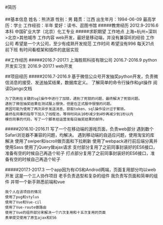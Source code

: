 #简历
####

##基本信息
    姓名：熊济源  性别：男  籍贯：江西  出生年月：1994-06-09  最高学历：学士  工作经验：半年 爱好：读书、逛图书馆
#####教育经历
    2012.9-2016.6 本科 中国矿业大学（北京）化工专业
#####求职期望
    工作地点 上海=杭州=深圳>北京>其他城市
    工作内容 web开发，最好是移动端，并没有兼容IE的经验
    工作公司 希望是一个大公司，至少有成熟开发规范
    工作时间 希望没有996 每天21点前下班 有时间看框架和插件的底层实现

##工作经历
#####2016.7-2017.1 上海胜熙科技有限公司
    2016.7-2016.9 python开发实习生
    2016.9-2017.1 web开发

##项目经历
#####2016.7-2016.9 基于微信公众号开发抽奖python开发，负责微信消息的接受、发送抽奖结果，数据库定义。
    了解简单的命令行操作和git操作
    阅读Django文档
    
    为了防刷在关键的sql操作中进行了加锁，遇到了死锁的问题，最终解决了死锁问题。
    遇到了微信抽奖结果在测试服上很快，但是在正式服中很慢的问题。
    原因可能为使用了两次异步发送消息、获取token、sql操作设计过于繁琐。
    最终在同事的指导下加入了线程池，等待时间从10秒减少到4秒再减少到1秒以内
    模仿同事的代码，写了一个脚本给运营发每日抽奖结果的邮件。

#####2016.10-2016.11 写了一个在移动端的游戏页面，负责web部分
    遇到数个Safari浏览器不兼容的问题，均解决。
    遇到移动端的自适应问题，使用淘宝的库解决
    使用了swiper和iscroll做页面和下拉刷新
    使用了webpack进行前后端分离并使用Sass
    使用了jQuery做ajax请求
    支付部分复用了之前同事封装好的ES6接口，准备有空的时候自己再造个轮子
    打点部分复用了之前同事封装好的ES6接口，准备有空的时候自己再造个轮子
    
#####2017.1-2017.3 一个app因为有iOS和Androd两端，页面复用部分均以web开发
    这是一个三人协作项目
    老手负责选型和复杂的组件
    我负责写页面和简单的组件
    并带一个新手熟悉前端和vue
    
    我个人在该项目的情况
    使用了pug和stylus
    使用了Vue和Vue-cil
    使用了Vue-route做路由
    使用了Vue的组件部分来解决一个六次复用和十五次复用的页面
    表单提交使用了原生ajax和ES6
